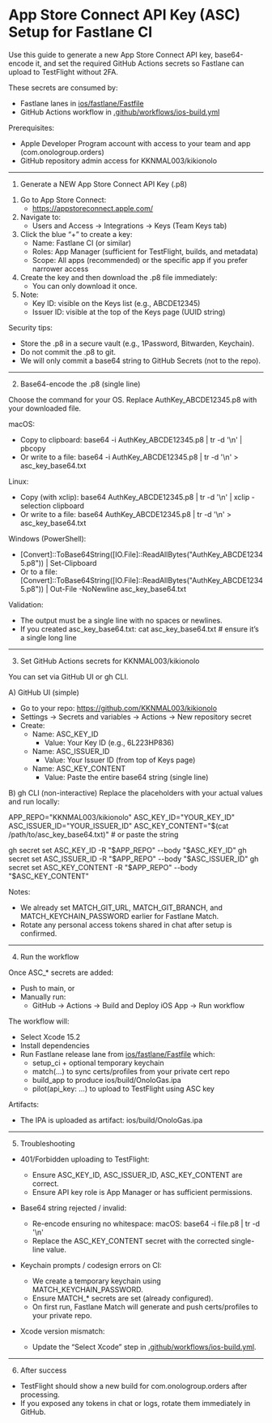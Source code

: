 # App Store Connect API Key (ASC) Setup for Fastlane CI

Use this guide to generate a new App Store Connect API key, base64-encode it, and set the required GitHub Actions secrets so Fastlane can upload to TestFlight without 2FA.

These secrets are consumed by:
- Fastlane lanes in [ios/fastlane/Fastfile](../ios/fastlane/Fastfile)
- GitHub Actions workflow in [.github/workflows/ios-build.yml](../.github/workflows/ios-build.yml)

Prerequisites:
- Apple Developer Program account with access to your team and app (com.onologroup.orders)
- GitHub repository admin access for KKNMAL003/kikionolo

--------------------------------------------------------------------------------

1) Generate a NEW App Store Connect API Key (.p8)

1. Go to App Store Connect:
   - https://appstoreconnect.apple.com/
2. Navigate to:
   - Users and Access → Integrations → Keys (Team Keys tab)
3. Click the blue “+” to create a key:
   - Name: Fastlane CI (or similar)
   - Roles: App Manager (sufficient for TestFlight, builds, and metadata)
   - Scope: All apps (recommended) or the specific app if you prefer narrower access
4. Create the key and then download the .p8 file immediately:
   - You can only download it once.
5. Note:
   - Key ID: visible on the Keys list (e.g., ABCDE12345)
   - Issuer ID: visible at the top of the Keys page (UUID string)

Security tips:
- Store the .p8 in a secure vault (e.g., 1Password, Bitwarden, Keychain).
- Do not commit the .p8 to git.
- We will only commit a base64 string to GitHub Secrets (not to the repo).

--------------------------------------------------------------------------------

2) Base64-encode the .p8 (single line)

Choose the command for your OS. Replace AuthKey_ABCDE12345.p8 with your downloaded file.

macOS:
- Copy to clipboard:
  base64 -i AuthKey_ABCDE12345.p8 | tr -d '\n' | pbcopy
- Or write to a file:
  base64 -i AuthKey_ABCDE12345.p8 | tr -d '\n' > asc_key_base64.txt

Linux:
- Copy (with xclip):
  base64 AuthKey_ABCDE12345.p8 | tr -d '\n' | xclip -selection clipboard
- Or write to a file:
  base64 AuthKey_ABCDE12345.p8 | tr -d '\n' > asc_key_base64.txt

Windows (PowerShell):
- [Convert]::ToBase64String([IO.File]::ReadAllBytes("AuthKey_ABCDE12345.p8")) | Set-Clipboard
- Or to a file:
  [Convert]::ToBase64String([IO.File]::ReadAllBytes("AuthKey_ABCDE12345.p8")) | Out-File -NoNewline asc_key_base64.txt

Validation:
- The output must be a single line with no spaces or newlines.
- If you created asc_key_base64.txt:
  cat asc_key_base64.txt  # ensure it’s a single long line

--------------------------------------------------------------------------------

3) Set GitHub Actions secrets for KKNMAL003/kikionolo

You can set via GitHub UI or gh CLI.

A) GitHub UI (simple)
- Go to your repo: https://github.com/KKNMAL003/kikionolo
- Settings → Secrets and variables → Actions → New repository secret
- Create:
  - Name: ASC_KEY_ID
    - Value: Your Key ID (e.g., 6L223HP836)
  - Name: ASC_ISSUER_ID
    - Value: Your Issuer ID (from top of Keys page)
  - Name: ASC_KEY_CONTENT
    - Value: Paste the entire base64 string (single line)

B) gh CLI (non-interactive)
Replace the placeholders with your actual values and run locally:

APP_REPO="KKNMAL003/kikionolo"
ASC_KEY_ID="YOUR_KEY_ID"
ASC_ISSUER_ID="YOUR_ISSUER_ID"
ASC_KEY_CONTENT="$(cat /path/to/asc_key_base64.txt)"  # or paste the string

gh secret set ASC_KEY_ID      -R "$APP_REPO" --body "$ASC_KEY_ID"
gh secret set ASC_ISSUER_ID   -R "$APP_REPO" --body "$ASC_ISSUER_ID"
gh secret set ASC_KEY_CONTENT -R "$APP_REPO" --body "$ASC_KEY_CONTENT"

Notes:
- We already set MATCH_GIT_URL, MATCH_GIT_BRANCH, and MATCH_KEYCHAIN_PASSWORD earlier for Fastlane Match.
- Rotate any personal access tokens shared in chat after setup is confirmed.

--------------------------------------------------------------------------------

4) Run the workflow

Once ASC_* secrets are added:
- Push to main, or
- Manually run:
  - GitHub → Actions → Build and Deploy iOS App → Run workflow

The workflow will:
- Select Xcode 15.2
- Install dependencies
- Run Fastlane release lane from [ios/fastlane/Fastfile](../ios/fastlane/Fastfile) which:
  - setup_ci + optional temporary keychain
  - match(...) to sync certs/profiles from your private cert repo
  - build_app to produce ios/build/OnoloGas.ipa
  - pilot(api_key: ...) to upload to TestFlight using ASC key

Artifacts:
- The IPA is uploaded as artifact: ios/build/OnoloGas.ipa

--------------------------------------------------------------------------------

5) Troubleshooting

- 401/Forbidden uploading to TestFlight:
  - Ensure ASC_KEY_ID, ASC_ISSUER_ID, ASC_KEY_CONTENT are correct.
  - Ensure API key role is App Manager or has sufficient permissions.

- Base64 string rejected / invalid:
  - Re-encode ensuring no whitespace:
    macOS: base64 -i file.p8 | tr -d '\n'
  - Replace the ASC_KEY_CONTENT secret with the corrected single-line value.

- Keychain prompts / codesign errors on CI:
  - We create a temporary keychain using MATCH_KEYCHAIN_PASSWORD.
  - Ensure MATCH_* secrets are set (already configured).
  - On first run, Fastlane Match will generate and push certs/profiles to your private repo.

- Xcode version mismatch:
  - Update the “Select Xcode” step in [.github/workflows/ios-build.yml](../.github/workflows/ios-build.yml).

--------------------------------------------------------------------------------

6) After success

- TestFlight should show a new build for com.onologroup.orders after processing.
- If you exposed any tokens in chat or logs, rotate them immediately in GitHub.